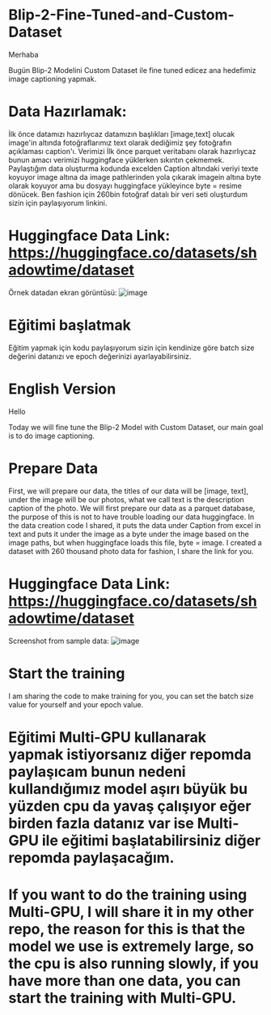 # Blip-2-Fine-Tuned-and-Custom-Dataset
Merhaba 

Bugün Blip-2 Modelini Custom Dataset ile fine tuned edicez ana hedefimiz image captioning yapmak. 

# Data Hazırlamak:
İlk önce datamızı hazırlıycaz datamızın başlıkları [image,text] olucak image'in altında fotoğraflarımız text olarak dediğimiz şey fotoğrafın açıklaması caption'ı. Verimizi İlk önce parquet veritabanı olarak hazırlıycaz bunun amacı verimizi huggingface yüklerken sıkıntın çekmemek. Paylaştığım data oluşturma kodunda excelden Caption altındaki veriyi texte koyuyor image altına da image pathlerinden yola çıkarak imagein altına byte olarak koyuyor ama bu dosyayı huggingface yükleyince byte = resime dönücek.  Ben fashion için 260bin fotoğraf datalı bir veri seti oluşturdum sizin için paylaşıyorum linkini.

# Huggingface Data Link: https://huggingface.co/datasets/shadowtime/dataset
Örnek datadan ekran görüntüsü:
![image](https://github.com/Harunercul/Blip-2-Fine-Tuned-and-Custom-Dataset/assets/105969081/20df070b-518b-4cc3-909b-ad22887ff60a)


# Eğitimi başlatmak
Eğitim yapmak için kodu paylaşıyorum sizin için kendinize göre batch size değerini datanızı ve epoch değerinizi ayarlayabilirsiniz.

# English Version

Hello

Today we will fine tune the Blip-2 Model with Custom Dataset, our main goal is to do image captioning. 

# Prepare Data
First, we will prepare our data, the titles of our data will be [image, text], under the image will be our photos, what we call text is the description caption of the photo. We will first prepare our data as a parquet database, the purpose of this is not to have trouble loading our data huggingface. In the data creation code I shared, it puts the data under Caption from excel in text and puts it under the image as a byte under the image based on the image paths, but when huggingface loads this file, byte = image.  I created a dataset with 260 thousand photo data for fashion, I share the link for you.

# Huggingface Data Link: https://huggingface.co/datasets/shadowtime/dataset
Screenshot from sample data:
![image](https://github.com/Harunercul/Blip-2-Fine-Tuned-and-Custom-Dataset/assets/105969081/540c4093-a29d-4092-af7f-b91d9831b6aa)

# Start the training
I am sharing the code to make training for you, you can set the batch size value for yourself and your epoch value.


# Eğitimi Multi-GPU kullanarak yapmak istiyorsanız diğer repomda paylaşıcam bunun nedeni kullandığımız model aşırı büyük bu yüzden cpu da yavaş çalışıyor eğer birden fazla datanız var ise Multi-GPU ile eğitimi başlatabilirsiniz diğer repomda paylaşacağım.

# If you want to do the training using Multi-GPU, I will share it in my other repo, the reason for this is that the model we use is extremely large, so the cpu is also running slowly, if you have more than one data, you can start the training with Multi-GPU.
